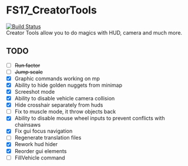 # FS17_CreatorTools

[![Build Status](https://travis-ci.org/TyKonKet/FS17_CreatorTools.svg?branch=master)](https://travis-ci.org/TyKonKet/FS17_CreatorTools)  
Creator Tools allow you to do magics with HUD, camera and much more.
  
## TODO

- [ ] ~~Run factor~~
- [ ] ~~Jump scale~~
- [x] Graphic commands working on mp  
- [x] Ability to hide golden nuggets from minimap  
- [x] Screeshot mode  
- [x] Ability to disable vehicle camera collision
- [x] Hide crosshair separately from huds
- [ ] Fix to muscle mode, it throw objects back
- [x] Ability to disable mouse wheel inputs to prevent conflicts with chainsaws
- [x] Fix gui focus navigation
- [ ] Regenerate translation files
- [x] Rework hud hider
- [x] Reorder gui elements
- [ ] FillVehicle command